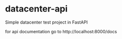 # datacenter-api
Simple datacenter test project in FastAPI

for api documentation go to http://localhost:8000/docs
